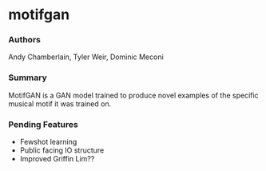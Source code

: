 # motifgan

### Authors
Andy Chamberlain, Tyler Weir, Dominic Meconi

### Summary
MotifGAN is a GAN model trained to produce novel examples of the specific musical motif it was trained on. 

### Pending Features
- Fewshot learning
- Public facing IO structure
- Improved Griffin Lim??
